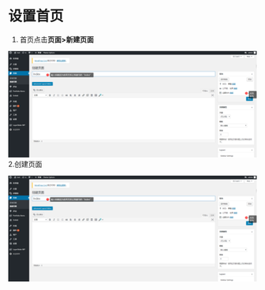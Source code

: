 # 设置首页

1. 首页点击**页面&gt;新建页面**

![](/assets/xinjianyemian.png)2.创建页面

![](/assets/xinjianyemian.png)

